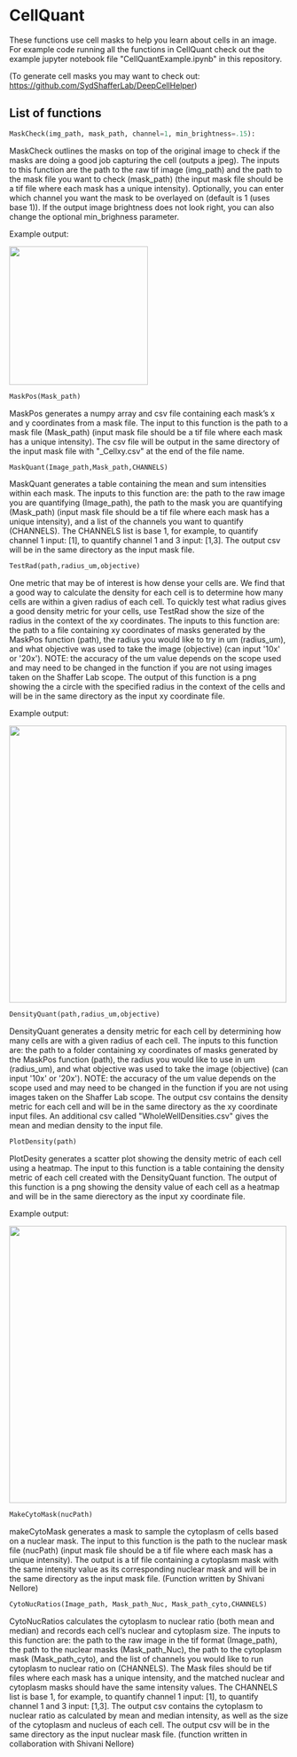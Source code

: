 # CellQuant
These functions use cell masks to help you learn about cells in an image. For example code running all the functions in CellQuant check out the example jupyter notebook file "CellQuantExample.ipynb" in this repository.

(To generate cell masks you may want to check out: https://github.com/SydShafferLab/DeepCellHelper)

## List of functions

```python
MaskCheck(img_path, mask_path, channel=1, min_brightness=.15):
```
MaskCheck outlines the masks on top of the original image to check if the masks are doing a good job capturing the cell (outputs a jpeg). 
The inputs to this function are the path to the raw tif image (img_path) and the path to the mask file you want to check (mask_path) (the input mask file should be a tif file where each mask has a unique intensity). Optionally, you can enter which channel you want the mask to be overlayed on (default is 1 (uses base 1)). If the output image brightness does not look right, you can also change the optional min_brighness parameter.

Example output:

<img src="https://github.com/gharmange/CellQuant/blob/main/Images/MaskCheck_example.png" width="250" height="250">

```python
MaskPos(Mask_path)
```
MaskPos generates a numpy array and csv file containing each mask’s x and y coordinates from a mask file. The input to this function is the path to a mask file (Mask_path) (input mask file should be a tif file where each mask has a unique intensity). The csv file will be output
in the same directory of the input mask file with "_Cellxy.csv" at the end of the file name.

```python
MaskQuant(Image_path,Mask_path,CHANNELS)
```
MaskQuant generates a table containing the mean and sum intensities within each mask. The inputs to this function are: the path to the raw image you are quantifying (Image_path), the path to the mask you are quantifying (Mask_path) (input mask file should be a tif file where each mask has a unique intensity),
and a list of the channels you want to quantify (CHANNELS). The CHANNELS list is base 1, for example, to quantify channel 1 input: [1], to quantify channel 1 and 3 input: [1,3]. The output csv will be in the same directory as the input mask file.

```python
TestRad(path,radius_um,objective)
```
One metric that may be of interest is how dense your cells are. We find that a good way to calculate the density for each cell is to determine how many cells are within a given radius of each cell. To quickly test what radius
gives a good density metric for your cells, use TestRad show the size of the radius in the context of the xy coordinates. The inputs to this function are: the path to a file containing xy coordinates of masks generated by the MaskPos function (path), the radius you would like to try in um (radius_um),
and what objective was used to take the image (objective) (can input '10x' or '20x'). NOTE: the accuracy of the um value depends on the scope used and may need to be changed in the function if you are not using images taken on the Shaffer Lab scope. The output of this function is a png showing the a circle with the specified radius in the context of the cells and will be in the same directory as the input xy coordinate file.

Example output:

<img src="https://github.com/gharmange/CellQuant/blob/main/Images/TestRad_example.png" width="500" height="500">

```python
DensityQuant(path,radius_um,objective)
```
DensityQuant generates a density metric for each cell by determining how many cells are with a given radius of each cell. The inputs to this function are: the path to a folder containing xy coordinates of masks generated by the MaskPos function (path),
the radius you would like to use in um (radius_um), and what objective was used to take the image (objective) (can input '10x' or '20x'). NOTE: the accuracy of the um value depends on the scope used and may need to be changed in the function if you are not using images taken on the Shaffer Lab scope. The output csv contains the density metric for each cell and will be in the same directory as the xy coordinate input files. An additional csv called "WholeWellDensities.csv" gives the mean and median density to the input file.

```python
PlotDensity(path)
```
PlotDesity generates a scatter plot showing the density metric of each cell using a heatmap. The input to this function is a table containing the density metric of each cell created with the DensityQuant function. The output of this function is a png showing the density value of each cell as a heatmap and will be in the same dierectory as the input xy coordinate file.

Example output:

<img src= "https://github.com/gharmange/CellQuant/blob/main/Images/DensityPlot_example.png" width="500" height="500">

```python
MakeCytoMask(nucPath)
```
makeCytoMask generates a mask to sample the cytoplasm of cells based on a nuclear mask. The input to this function is the path to the nuclear mask file (nucPath) (input mask file should be a tif file where each mask has a unique intensity). The output is a tif file containing a cytoplasm mask with the same intensity value as its corresponding nuclear mask and will be in the same directory as the input mask file. (Function written by Shivani Nellore)

```python
CytoNucRatios(Image_path, Mask_path_Nuc, Mask_path_cyto,CHANNELS)
```
CytoNucRatios calculates the cytoplasm to nuclear ratio (both mean and median) and records each cell’s nuclear and cytoplasm size. The inputs to this function are: the path to the raw image in the tif format (Image_path), the path to the nuclear masks (Mask_path_Nuc),
the path to the cytoplasm mask (Mask_path_cyto), and the list of channels you would like to run cytoplasm to nuclear ratio on (CHANNELS). The Mask files should be tif files where each mask has a unique intensity, and the matched nuclear and cytoplasm masks should have the 
same intensity values. The CHANNELS list is base 1, for example, to quantify channel 1 input: [1], to quantify channel 1 and 3 input: [1,3]. The output csv contains the cytoplasm to nuclear ratio as calculated by mean and median intensity, as well as the size of the cytoplasm and nucleus of each cell. The output csv will be in the same directory as the input nuclear mask file.
(function written in collaboration with Shivani Nellore)
